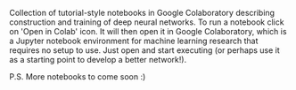 Collection of tutorial-style notebooks in Google Colaboratory describing construction and training of deep neural networks. To run a notebook click on 'Open in Colab' icon. It will then open it in Google Colaboratory, which is a Jupyter notebook environment for machine learning research that requires no setup to use. Just open and start executing (or perhaps use it as a starting point to develop a better network!).

P.S. More notebooks to come soon :)
